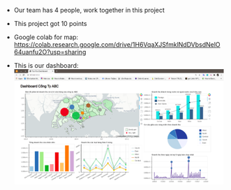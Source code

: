 - Our team has 4 people, work together in this project
- This project got 10 points

- Google colab for map: https://colab.research.google.com/drive/1H6VqaXJSfmklNdDVbsdNelO64uanfu2O?usp=sharing

- This is our dashboard: ![Dashboard](dashboard.png)
